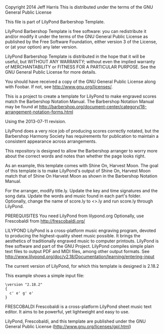 Copyright 2014 Jeff Harris
This is distributed under the terms of the GNU General Public License

This file is part of LilyPond Barbershop Template.

LilyPond Barbershop Template is free software: you can redistribute it and/or modify
it under the terms of the GNU General Public License as published by
the Free Software Foundation, either version 3 of the License, or
(at your option) any later version.

LilyPond Barbershop Template is distributed in the hope that it will be useful,
but WITHOUT ANY WARRANTY; without even the implied warranty of
MERCHANTABILITY or FITNESS FOR A PARTICULAR PURPOSE.  See the
GNU General Public License for more details.

You should have received a copy of the GNU General Public License
along with Foobar.  If not, see <http://www.gnu.org/licenses/>.



This is a project to create a template for LilyPond to make engraved scores match the Barbershop Notation Manual. The Barbershop Notation Manual may be found at http://barbershop.org/document-center/category/18-arrangement-notation-forms.html

Using the 2013-07-11 revision.

LilyPond does a very nice job of producing scores correctly notated, but the Barbershop Harmony Society has requirements for publication to maintain a consistent appearance across arrangements.

This repository is designed to allow the Barbershop arranger to worry more about the correct words and notes than whether the page looks right.

As an example, this template comes with Shine On, Harvest Moon. The goal of this template is to make LilyPond's output of Shine On, Harvest Moon match that of Shine On Harvest Moon as shown in the Barbershop Notation Manual.

For the arranger, modify title.ly. Update the key and time signatures and the song data. Update the words and music found in each part's folder. Optionally, change the name of score.ly to <<Name Of Song>>.ly and run score.ly through LilyPond.

PREREQUISITES
You need LilyPond from lilypond.org
Optionally, use Frescobaldi from http://frescobaldi.org/

LILYPOND
LilyPond is a cross-platform music engraving program, devoted to producing the highest-quality sheet music possible. It brings the aesthetics of traditionally engraved music to computer printouts. LilyPond is free software and part of the GNU Project. LilyPond compiles simple plain text files to output PDF and MIDI files, among other output formats. See http://www.lilypond.org/doc/v2.18/Documentation/learning/entering-input

The current version of LilyPond, for which this template is designed is 2.18.2

This example shows a simple input file:

    \version "2.18.2"
    {
      c' e' g' e'
    }


FRESCOBALDI
Frescobaldi is a cross-platform LilyPond sheet music text editor. It aims to be powerful, yet lightweight and easy to use.

LilyPond, Frescobaldi, and this template are published under the GNU General Public License (http://www.gnu.org/licenses/gpl.html)
